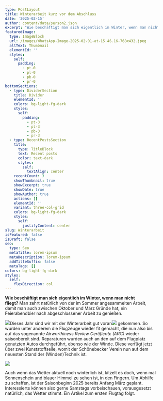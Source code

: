 ```yaml
---
type: PostLayout
title: Winterarbeit kurz vor dem Abschluss
date: '2025-02-15'
author: content/data/person2.json
excerpt: "Wie beschäftigt man sich eigentlich im Winter, wenn man nicht fliegt?\_Man zehrt natürlich von der im Sommer angesammelten Arbeit, damit man auch zwischen Oktober und März Gründe hat, ein Feierabendbier nach abgeschlossener Arbeit zu genießen."
featuredImage:
  type: ImageBlock
  url: /images/WhatsApp-Image-2025-02-01-at-15.46.16-768x432.jpeg
  altText: Thumbnail
  elementId: ''
  styles:
    self:
      padding:
        - pt-0
        - pl-0
        - pb-0
        - pr-0
bottomSections:
  - type: DividerSection
    title: Divider
    elementId: ''
    colors: bg-light-fg-dark
    styles:
      self:
        padding:
          - pt-3
          - pl-3
          - pb-3
          - pr-3
  - type: RecentPostsSection
    title:
      type: TitleBlock
      text: Recent posts
      color: text-dark
      styles:
        self:
          textAlign: center
    recentCount: 3
    showThumbnail: true
    showExcerpt: true
    showDate: true
    showAuthor: true
    actions: []
    elementId: ''
    variant: three-col-grid
    colors: bg-light-fg-dark
    styles:
      self:
        justifyContent: center
slug: Winterarbeit
isFeatured: false
isDraft: false
seo:
  type: Seo
  metaTitle: lorem-ipsum
  metaDescription: lorem-ipsum
  addTitleSuffix: false
  metaTags: []
colors: bg-light-fg-dark
styles:
  self:
    flexDirection: col
---
```

**Wie beschäftigt man sich eigentlich im Winter, wenn man nicht fliegt?** Man zehrt natürlich von der im Sommer angesammelten Arbeit, damit man auch zwischen Oktober und März Gründe hat, ein Feierabendbier nach abgeschlossener Arbeit zu genießen.

![](https://www.fliegerclub-sbk.de/wp-content/uploads/2025/02/WhatsApp-Image-2025-02-01-at-15.46.16-300x169.jpeg)Dieses Jahr sind wir mit der Winterarbeit gut voran![](https://www.fliegerclub-sbk.de/wp-content/uploads/2025/02/WhatsApp-Image-2025-01-11-at-17.48.08-461x1024.jpeg) gekommen. So wurden unter anderem die Flugzeuge wieder fit gemacht, die nun also bis auf das sogenannte *Airworthiness Review Certificate (ARC)* wieder saisonbereit sind. Reparaturen wurden auch an den auf dem Flugplatz genutzten Autos durchgeführt, ebenso wie der Winde. Diese verfügt jetzt über zwei Kunststoffseile, womit der Schönebecker Verein nun auf dem neuesten Stand der (Winden)Technik ist.

![](https://www.fliegerclub-sbk.de/wp-content/uploads/2025/02/WhatsApp-Image-2025-01-11-at-17.48.08-1-300x225.jpeg)

Auch wenn das Wetter aktuell noch winterlich ist, kitzelt es doch, wenn mal Sonnenschein und blauer Himmel zu sehen ist, in den Fingern. Um Abhilfe zu schaffen, ist der Saisonbeginn 2025 bereits Anfang März geplant. Interessierte können also gerne Samstags vorbeischauen, vorausgesetzt natürlich, das Wetter stimmt. Ein Artikel zum ersten Flugtag folgt.



